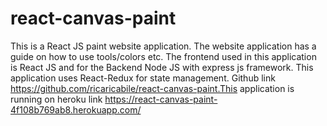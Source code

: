 # react-canvas-paint

This is a React JS paint website application. The website application has a guide on how to use tools/colors etc. The frontend used in this application is React JS and for the Backend Node JS with express js framework. This application uses React-Redux for state management. Github link https://github.com/ricaricabile/react-canvas-paint.This application is running on heroku link https://react-canvas-paint-4f108b769ab8.herokuapp.com/
